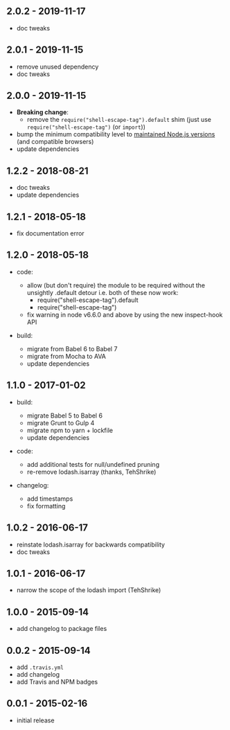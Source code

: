 ## 2.0.2 - 2019-11-17

- doc tweaks

## 2.0.1 - 2019-11-15

- remove unused dependency
- doc tweaks

## 2.0.0 - 2019-11-15

- **Breaking change**:
  - remove the `require("shell-escape-tag").default` shim
    (just use `require("shell-escape-tag")` (or `import`))
- bump the minimum compatibility level to
  [maintained Node.js versions](https://github.com/nodejs/Release#readme)
  (and compatible browsers)
- update dependencies

## 1.2.2 - 2018-08-21

- doc tweaks
- update dependencies

## 1.2.1 - 2018-05-18

- fix documentation error

## 1.2.0 - 2018-05-18

- code:

  - allow (but don't require) the module to be required without
    the unsightly .default detour i.e. both of these now work:
    - require("shell-escape-tag").default
    - require("shell-escape-tag")
  - fix warning in node v6.6.0 and above by using
    the new inspect-hook API

- build:

  - migrate from Babel 6 to Babel 7
  - migrate from Mocha to AVA
  - update dependencies

## 1.1.0 - 2017-01-02

- build:

  - migrate Babel 5 to Babel 6
  - migrate Grunt to Gulp 4
  - migrate npm to yarn + lockfile
  - update dependencies

- code:

  - add additional tests for null/undefined pruning
  - re-remove lodash.isarray (thanks, TehShrike)

- changelog:

  - add timestamps
  - fix formatting

## 1.0.2 - 2016-06-17

- reinstate lodash.isarray for backwards compatibility
- doc tweaks

## 1.0.1 - 2016-06-17

- narrow the scope of the lodash import (TehShrike)

## 1.0.0 - 2015-09-14

- add changelog to package files

## 0.0.2 - 2015-09-14

- add `.travis.yml`
- add changelog
- add Travis and NPM badges

## 0.0.1 - 2015-02-16

- initial release
